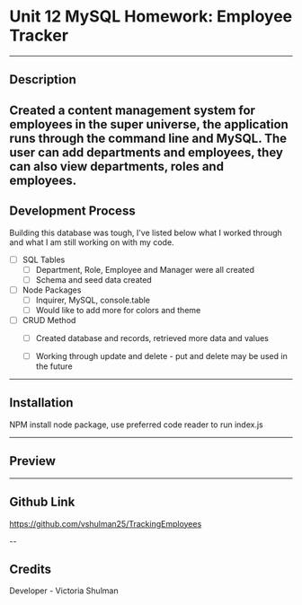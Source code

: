 # Unit 12 MySQL Homework: Employee Tracker

---

## Description 

Created a content management system for employees in the super universe, the application runs through the command line and MySQL. The user can add departments and employees, they can also view departments, roles and employees.
---

## Development Process 

Building this database was tough, I've listed below what I worked through and what I am still working on with my code. 

 - [ ] SQL Tables
     - [ ] Department, Role, Employee and Manager were all created
     - [ ] Schema and seed data created
- [ ] Node Packages 
    - [ ] Inquirer, MySQL, console.table
    - [ ] Would like to add more for colors and theme
- [ ] CRUD Method
    - [ ] Created database and records, retrieved more data and values
    - [ ] Working through update and delete - put and delete may be used in the future


---

## Installation 

NPM install node package, use preferred code reader to run index.js

--- 

## Preview 


---

## Github Link

https://github.com/vshulman25/TrackingEmployees

--

## Credits

Developer - Victoria Shulman 
